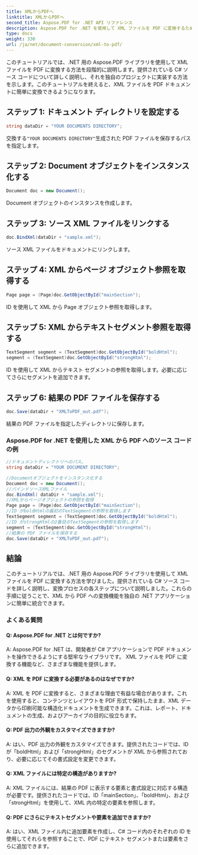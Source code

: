 ```yaml
---
title: XMLからPDFへ
linktitle: XMLからPDFへ
second_title: Aspose.PDF for .NET API リファレンス
description: Aspose.PDF for .NET を使用して XML ファイルを PDF に変換するためのステップバイステップ ガイド。
type: docs
weight: 330
url: /ja/net/document-conversion/xml-to-pdf/
---
```

このチュートリアルでは、.NET 用の Aspose.PDF ライブラリを使用して XML ファイルを PDF に変換する方法を段階的に説明します。提供されている C# ソース コードについて詳しく説明し、それを独自のプロジェクトに実装する方法を示します。このチュートリアルを終えると、XML ファイルを PDF ドキュメントに簡単に変換できるようになります。

## ステップ 1: ドキュメント ディレクトリを設定する
```csharp
string dataDir = "YOUR DOCUMENTS DIRECTORY";
```
交換する`"YOUR DOCUMENTS DIRECTORY"`生成された PDF ファイルを保存するパスを指定します。

## ステップ 2: Document オブジェクトをインスタンス化する
```csharp
Document doc = new Document();
```
Document オブジェクトのインスタンスを作成します。

## ステップ 3: ソース XML ファイルをリンクする
```csharp
doc.BindXml(dataDir + "sample.xml");
```
ソース XML ファイルをドキュメントにリンクします。

## ステップ 4: XML からページ オブジェクト参照を取得する
```csharp
Page page = (Page)doc.GetObjectById("mainSection");
```
ID を使用して XML から Page オブジェクト参照を取得します。

## ステップ 5: XML からテキストセグメント参照を取得する
```csharp
TextSegment segment = (TextSegment)doc.GetObjectById("boldHtml");
segment = (TextSegment)doc.GetObjectById("strongHtml");
```
ID を使用して XML からテキスト セグメントの参照を取得します。必要に応じてさらにセグメントを追加できます。

## ステップ 6: 結果の PDF ファイルを保存する
```csharp
doc.Save(dataDir + "XMLToPDF_out.pdf");
```
結果の PDF ファイルを指定したディレクトリに保存します。

### Aspose.PDF for .NET を使用した XML から PDF へのソース コードの例

```csharp
//ドキュメントディレクトリへのパス。
string dataDir = "YOUR DOCUMENT DIRECTORY";

//Documentオブジェクトをインスタンス化する
Document doc = new Document();
//バインドソースXMLファイル
doc.BindXml( dataDir + "sample.xml");
//XMLからページオブジェクトの参照を取得
Page page = (Page)doc.GetObjectById("mainSection");
//ID がboldHtmlの最初のTextSegmentの参照を取得します
TextSegment segment = (TextSegment)doc.GetObjectById("boldHtml");
//ID がstrongHtmlの2番目のTextSegmentの参照を取得します
segment = (TextSegment)doc.GetObjectById("strongHtml");
//結果の PDF ファイルを保存する
doc.Save(dataDir + "XMLToPDF_out.pdf");
```

## 結論
このチュートリアルでは、.NET 用の Aspose.PDF ライブラリを使用して XML ファイルを PDF に変換する方法を学びました。提供されている C# ソース コードを詳しく説明し、変換プロセスの各ステップについて説明しました。これらの手順に従うことで、XML から PDF への変換機能を独自の .NET アプリケーションに簡単に統合できます。

### よくある質問

#### Q: Aspose.PDF for .NET とは何ですか?

A: Aspose.PDF for .NET は、開発者が C# アプリケーションで PDF ドキュメントを操作できるようにする堅牢なライブラリです。 XML ファイルを PDF に変換する機能など、さまざまな機能を提供します。

#### Q: XML を PDF に変換する必要があるのはなぜですか?

A: XML を PDF に変換すると、さまざまな理由で有益な場合があります。これを使用すると、コンテンツとレイアウトを PDF 形式で保持したまま、XML データから印刷可能な構造化ドキュメントを生成できます。これは、レポート、ドキュメントの生成、およびアーカイブの目的に役立ちます。

#### Q: PDF 出力の外観をカスタマイズできますか?

A: はい、PDF 出力の外観をカスタマイズできます。提供されたコードでは、ID が「boldHtml」および「strongHtml」のセグメントが XML から参照されており、必要に応じてその書式設定を変更できます。

#### Q: XML ファイルには特定の構造がありますか?

A: XML ファイルには、結果の PDF に表示する要素と書式設定に対応する構造が必要です。提供されたコードでは、ID「mainSection」、「boldHtml」、および「strongHtml」を使用して、XML 内の特定の要素を参照します。

#### Q: PDF にさらにテキストセグメントや要素を追加できますか?

A: はい、XML ファイル内に追加要素を作成し、C# コード内のそれぞれの ID を使用してそれらを参照することで、PDF にテキスト セグメントまたは要素をさらに追加できます。